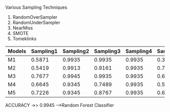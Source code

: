 Various Sampling Techniques 
1)  RandomOverSampler
2)  RandomUnderSampler
3)  NearMiss
4)  SMOTE
5)  Tomeklinks

| Models    | Sampling1     | Sampling2     | Sampling3| Sampling4 | Sampling5 |
| -----     | -----------   | ------------- | ----     | -------   | --------- |
| M1        | 0.5871        | 0.9935        | 0.9935   | 0.9935    | 0.3806    |
| M2        | 0.5419        | 0.9913        | 0.9161   | 0.9935    | 0.7742    |
| M3        | 0.7677        | 0.9945        | 0.9935   | 0.9935    | 0.6839    |
| M4        | 0.6645        | 0.9345        | 0.7489   | 0.9935    | 0.5161    |
| M5        | 0.7226        | 0.9345        | 0.8767   | 0.9935    | 0.6581    |

ACCURACY ->> 0.9945 -->Random Forest Classifier
